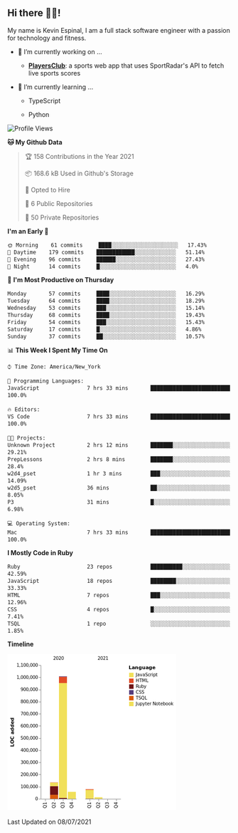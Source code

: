 ## Hi there 👋🏽!

My name is Kevin Espinal, I am a full stack software engineer with a passion for technology and fitness.

- 🔭 I’m currently working on ...

     - **[PlayersClub](https://playersclub.herokuapp.com/#/)**: a sports web app that uses SportRadar's API to fetch live sports scores

- 🌱 I’m currently learning ...

     - TypeScript
     
     - Python
     
<!--START_SECTION:waka-->
![Profile Views](http://img.shields.io/badge/Profile%20Views-0-blue)

**🐱 My Github Data** 

> 🏆 158 Contributions in the Year 2021
 > 
> 📦 168.6 kB Used in Github's Storage 
 > 
> 💼 Opted to Hire
 > 
> 📜 6 Public Repositories 
 > 
> 🔑 50 Private Repositories  
 > 
**I'm an Early 🐤** 

```text
🌞 Morning    61 commits     ████░░░░░░░░░░░░░░░░░░░░░   17.43% 
🌆 Daytime    179 commits    ████████████░░░░░░░░░░░░░   51.14% 
🌃 Evening    96 commits     ██████░░░░░░░░░░░░░░░░░░░   27.43% 
🌙 Night      14 commits     █░░░░░░░░░░░░░░░░░░░░░░░░   4.0%

```
📅 **I'm Most Productive on Thursday** 

```text
Monday       57 commits     ████░░░░░░░░░░░░░░░░░░░░░   16.29% 
Tuesday      64 commits     ████░░░░░░░░░░░░░░░░░░░░░   18.29% 
Wednesday    53 commits     ███░░░░░░░░░░░░░░░░░░░░░░   15.14% 
Thursday     68 commits     ████░░░░░░░░░░░░░░░░░░░░░   19.43% 
Friday       54 commits     ███░░░░░░░░░░░░░░░░░░░░░░   15.43% 
Saturday     17 commits     █░░░░░░░░░░░░░░░░░░░░░░░░   4.86% 
Sunday       37 commits     ██░░░░░░░░░░░░░░░░░░░░░░░   10.57%

```


📊 **This Week I Spent My Time On** 

```text
⌚︎ Time Zone: America/New_York

💬 Programming Languages: 
JavaScript               7 hrs 33 mins       █████████████████████████   100.0%

🔥 Editors: 
VS Code                  7 hrs 33 mins       █████████████████████████   100.0%

🐱‍💻 Projects: 
Unknown Project          2 hrs 12 mins       ███████░░░░░░░░░░░░░░░░░░   29.21% 
PrepLessons              2 hrs 8 mins        ███████░░░░░░░░░░░░░░░░░░   28.4% 
w2d4_pset                1 hr 3 mins         ███░░░░░░░░░░░░░░░░░░░░░░   14.09% 
w2d5_pset                36 mins             ██░░░░░░░░░░░░░░░░░░░░░░░   8.05% 
P3                       31 mins             █░░░░░░░░░░░░░░░░░░░░░░░░   6.98%

💻 Operating System: 
Mac                      7 hrs 33 mins       █████████████████████████   100.0%

```

**I Mostly Code in Ruby** 

```text
Ruby                     23 repos            ██████████░░░░░░░░░░░░░░░   42.59% 
JavaScript               18 repos            ████████░░░░░░░░░░░░░░░░░   33.33% 
HTML                     7 repos             ███░░░░░░░░░░░░░░░░░░░░░░   12.96% 
CSS                      4 repos             █░░░░░░░░░░░░░░░░░░░░░░░░   7.41% 
TSQL                     1 repo              ░░░░░░░░░░░░░░░░░░░░░░░░░   1.85%

```


**Timeline**

![Chart not found](https://raw.githubusercontent.com/espinalk212/espinalk212/main/charts/bar_graph.png) 


 Last Updated on 08/07/2021
<!--END_SECTION:waka-->


<!--
**espinalk212/espinalk212** is a ✨ _special_ ✨ repository because its `README.md` (this file) appears on your GitHub profile.

Here are some ideas to get you started:

- 🔭 I’m currently working on ...
- 🌱 I’m currently learning ...
- 👯 I’m looking to collaborate on ...
- 🤔 I’m looking for help with ...
- 💬 Ask me about ...
- 📫 How to reach me: ...
- 😄 Pronouns: ...
- ⚡ Fun fact: ...
-->
